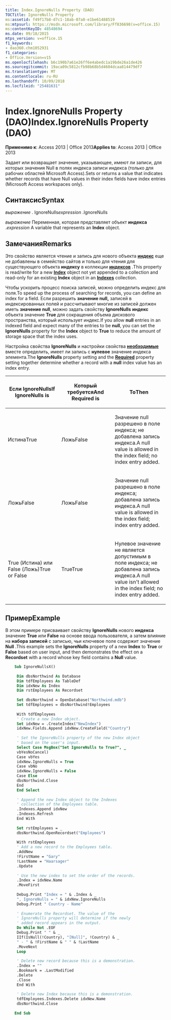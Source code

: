 ```yaml
---
title: Index.IgnoreNulls Property (DAO)
TOCTitle: IgnoreNulls Property
ms:assetid: f49f17b8-d7c1-18ab-07a8-e1be61488519
ms:mtpsurl: https://msdn.microsoft.com/library/Ff836698(v=office.15)
ms:contentKeyID: 48548694
ms.date: 09/18/2015
mtps_version: v=office.15
f1_keywords:
- dao360.chm1052931
f1_categories:
- Office.Version=v15
ms.openlocfilehash: b6c190b7a61e26ff6e4abedc1a19bde26a1de426
ms.sourcegitcommit: 19aca09c5812cfb98b68b5d4604dcaa814479df7
ms.translationtype: MT
ms.contentlocale: ru-RU
ms.lasthandoff: 10/09/2018
ms.locfileid: "25481631"
---
```

# <a name="indexignorenulls-property-dao"></a><span data-ttu-id="34a4f-102">Index.IgnoreNulls Property (DAO)</span><span class="sxs-lookup"><span data-stu-id="34a4f-102">Index.IgnoreNulls Property (DAO)</span></span>


<span data-ttu-id="34a4f-103">**Применимо к**: Access 2013 | Office 2013</span><span class="sxs-lookup"><span data-stu-id="34a4f-103">**Applies to**: Access 2013 | Office 2013</span></span>

<span data-ttu-id="34a4f-104">Задает или возвращает значение, указывающее, имеют ли записи, для которых значения Null в полях индекса записи индекса (только для рабочих областей Microsoft Access).</span><span class="sxs-lookup"><span data-stu-id="34a4f-104">Sets or returns a value that indicates whether records that have Null values in their index fields have index entries (Microsoft Access workspaces only).</span></span>

## <a name="syntax"></a><span data-ttu-id="34a4f-105">Синтаксис</span><span class="sxs-lookup"><span data-stu-id="34a4f-105">Syntax</span></span>

<span data-ttu-id="34a4f-106">*выражение* . IgnoreNulls</span><span class="sxs-lookup"><span data-stu-id="34a4f-106">*expression* .IgnoreNulls</span></span>

<span data-ttu-id="34a4f-107">*выражение* Переменная, которая представляет объект **индекса** .</span><span class="sxs-lookup"><span data-stu-id="34a4f-107">*expression* A variable that represents an **Index** object.</span></span>

## <a name="remarks"></a><span data-ttu-id="34a4f-108">Замечания</span><span class="sxs-lookup"><span data-stu-id="34a4f-108">Remarks</span></span>

<span data-ttu-id="34a4f-109">Это свойство является чтение и запись для нового объекта **[индекс](index-object-dao.md)** еще не добавлены в семейство сайтов и только для чтения для существующего объекта **индексу** в коллекции **[индексов](indexes-collection-dao.md)** .</span><span class="sxs-lookup"><span data-stu-id="34a4f-109">This property is read/write for a new **[Index](index-object-dao.md)** object not yet appended to a collection and read-only for an existing **Index** object in an **[Indexes](indexes-collection-dao.md)** collection.</span></span>

<span data-ttu-id="34a4f-110">Чтобы ускорить процесс поиска записей, можно определить индекс для поля.</span><span class="sxs-lookup"><span data-stu-id="34a4f-110">To speed up the process of searching for records, you can define an index for a field.</span></span> <span data-ttu-id="34a4f-111">Если разрешить **значение null,** записей в индексированных полей и рассчитывают многие из записей должен иметь **значение null**, можно задать свойству **IgnoreNulls** **индекс** объекта значение **True** для сокращения объема дискового пространства, который использует индекс.</span><span class="sxs-lookup"><span data-stu-id="34a4f-111">If you allow **null** entries in an indexed field and expect many of the entries to be **null**, you can set the **IgnoreNulls** property for the **Index** object to **True** to reduce the amount of storage space that the index uses.</span></span>

<span data-ttu-id="34a4f-112">Настройка свойства **IgnoreNulls** и настройки свойства **[необходимые](field-required-property-dao.md)** вместе определить, имеет ли запись с **нулевое** значение индекса элемента.</span><span class="sxs-lookup"><span data-stu-id="34a4f-112">The **IgnoreNulls** property setting and the **[Required](field-required-property-dao.md)** property setting together determine whether a record with a **null** index value has an index entry.</span></span>

<table>
<colgroup>
<col style="width: 33%" />
<col style="width: 33%" />
<col style="width: 33%" />
</colgroup>
<thead>
<tr class="header">
<th><p><span data-ttu-id="34a4f-113">Если IgnoreNulls</span><span class="sxs-lookup"><span data-stu-id="34a4f-113">If IgnoreNulls is</span></span></p></th>
<th><p><span data-ttu-id="34a4f-114">Который требуется</span><span class="sxs-lookup"><span data-stu-id="34a4f-114">And Required is</span></span></p></th>
<th><p><span data-ttu-id="34a4f-115">То</span><span class="sxs-lookup"><span data-stu-id="34a4f-115">Then</span></span></p></th>
</tr>
</thead>
<tbody>
<tr class="odd">
<td><p><span data-ttu-id="34a4f-116">Истина</span><span class="sxs-lookup"><span data-stu-id="34a4f-116">True</span></span></p></td>
<td><p><span data-ttu-id="34a4f-117">Ложь</span><span class="sxs-lookup"><span data-stu-id="34a4f-117">False</span></span></p></td>
<td><p><span data-ttu-id="34a4f-118">Значение null разрешено в поле индекса; не добавлена запись индекса.</span><span class="sxs-lookup"><span data-stu-id="34a4f-118">A null value is allowed in the index field; no index entry added.</span></span></p></td>
</tr>
<tr class="even">
<td><p><span data-ttu-id="34a4f-119">Ложь</span><span class="sxs-lookup"><span data-stu-id="34a4f-119">False</span></span></p></td>
<td><p><span data-ttu-id="34a4f-120">Ложь</span><span class="sxs-lookup"><span data-stu-id="34a4f-120">False</span></span></p></td>
<td><p><span data-ttu-id="34a4f-121">Значение null разрешено в поле индекса; добавлена запись индекса.</span><span class="sxs-lookup"><span data-stu-id="34a4f-121">A null value is allowed in the index field; index entry added.</span></span></p></td>
</tr>
<tr class="odd">
<td><p><span data-ttu-id="34a4f-122">True (Истина) или False (Ложь)</span><span class="sxs-lookup"><span data-stu-id="34a4f-122">True or False</span></span></p></td>
<td><p><span data-ttu-id="34a4f-123">True</span><span class="sxs-lookup"><span data-stu-id="34a4f-123">True</span></span></p></td>
<td><p><span data-ttu-id="34a4f-124">Нулевое значение не является допустимым в поле индекса; не добавлена запись индекса.</span><span class="sxs-lookup"><span data-stu-id="34a4f-124">A null value isn't allowed in the index field; no index entry added.</span></span></p></td>
</tr>
</tbody>
</table>


## <a name="example"></a><span data-ttu-id="34a4f-125">Пример</span><span class="sxs-lookup"><span data-stu-id="34a4f-125">Example</span></span>

<span data-ttu-id="34a4f-126">В этом примере присваивает свойству **IgnoreNulls** нового **индекса** значение **True** или **False** на основе ввода пользователя, а затем влияние на **набора записей** с записью, чьи ключевое поле содержит значение **Null** .</span><span class="sxs-lookup"><span data-stu-id="34a4f-126">This example sets the **IgnoreNulls** property of a new **Index** to **True** or **False** based on user input, and then demonstrates the effect on a **Recordset** with a record whose key field contains a **Null** value.</span></span>

```vb
    Sub IgnoreNullsX() 
     
     Dim dbsNorthwind As Database 
     Dim tdfEmployees As TableDef 
     Dim idxNew As Index 
     Dim rstEmployees As Recordset 
     
     Set dbsNorthwind = OpenDatabase("Northwind.mdb") 
     Set tdfEmployees = dbsNorthwind!Employees 
     
     With tdfEmployees 
     ' Create a new Index object. 
     Set idxNew = .CreateIndex("NewIndex") 
     idxNew.Fields.Append idxNew.CreateField("Country") 
     
     ' Set the IgnoreNulls property of the new Index object 
     ' based on the user's input. 
     Select Case MsgBox("Set IgnoreNulls to True?", _ 
     vbYesNoCancel) 
     Case vbYes 
     idxNew.IgnoreNulls = True 
     Case vbNo 
     idxNew.IgnoreNulls = False 
     Case Else 
     dbsNorthwind.Close 
     End 
     End Select 
     
     ' Append the new Index object to the Indexes 
     ' collection of the Employees table. 
     .Indexes.Append idxNew 
     .Indexes.Refresh 
     End With 
     
     Set rstEmployees = _ 
     dbsNorthwind.OpenRecordset("Employees") 
     
     With rstEmployees 
     ' Add a new record to the Employees table. 
     .AddNew 
     !FirstName = "Gary" 
     !LastName = "Haarsager" 
     .Update 
     
     ' Use the new index to set the order of the records. 
     .Index = idxNew.Name 
     .MoveFirst 
     
     Debug.Print "Index = " & .Index & _ 
     ", IgnoreNulls = " & idxNew.IgnoreNulls 
     Debug.Print " Country - Name" 
     
     ' Enumerate the Recordset. The value of the 
     ' IgnoreNulls property will determine if the newly 
     ' added record appears in the output. 
     Do While Not .EOF 
     Debug.Print " " & _ 
     IIf(IsNull(!Country), "[Null]", !Country) & _ 
     " - " & !FirstName & " " & !LastName 
     .MoveNext 
     Loop 
     
     ' Delete new record because this is a demonstration. 
     .Index = "" 
     .Bookmark = .LastModified 
     .Delete 
     .Close 
     End With 
     
     ' Delete new Index because this is a demonstration. 
     tdfEmployees.Indexes.Delete idxNew.Name 
     dbsNorthwind.Close 
     
    End Sub
```
